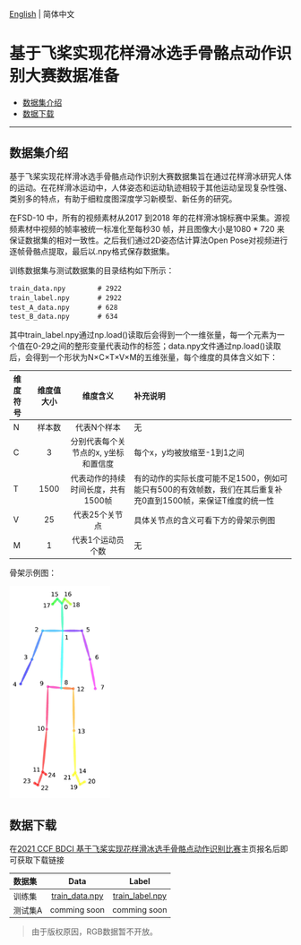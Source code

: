 [English](../../en/dataset/fsd.md) | 简体中文

# 基于飞桨实现花样滑冰选手骨骼点动作识别大赛数据准备

- [数据集介绍](#数据集介绍)
- [数据下载](#数据下载)

---


## 数据集介绍

基于飞桨实现花样滑冰选手骨骼点动作识别大赛数据集旨在通过花样滑冰研究人体的运动。在花样滑冰运动中，人体姿态和运动轨迹相较于其他运动呈现复杂性强、类别多的特点，有助于细粒度图深度学习新模型、新任务的研究。


在FSD-10 中，所有的视频素材从2017 到2018 年的花样滑冰锦标赛中采集。源视频素材中视频的帧率被统一标准化至每秒30 帧，并且图像大小是1080 * 720 来保证数据集的相对一致性。之后我们通过2D姿态估计算法Open Pose对视频进行逐帧骨骼点提取，最后以.npy格式保存数据集。

训练数据集与测试数据集的目录结构如下所示：

```txt
train_data.npy        # 2922
train_label.npy       # 2922
test_A_data.npy       # 628
test_B_data.npy       # 634
```

其中train_label.npy通过np.load()读取后会得到一个一维张量，每一个元素为一个值在0-29之间的整形变量代表动作的标签；data.npy文件通过np.load()读取后，会得到一个形状为N×C×T×V×M的五维张量，每个维度的具体含义如下：

| 维度符号 | 维度值大小 | 维度含义	| 补充说明 |
| :---- | :----: | :----: | :---- |
| N	| 样本数	| 代表N个样本 | 	无 |
| C | 3	| 分别代表每个关节点的x, y坐标和置信度 |	每个x，y均被放缩至-1到1之间 |
| T	| 1500 |	代表动作的持续时间长度，共有1500帧	| 有的动作的实际长度可能不足1500，例如可能只有500的有效帧数，我们在其后重复补充0直到1500帧，来保证T维度的统一性 |
| V |	25 |	代表25个关节点 |	具体关节点的含义可看下方的骨架示例图 |
| M |	1	| 代表1个运动员个数	| 无 |

骨架示例图：


<div align="left">
  <img src="../../images/skeleton_example.png" width="180px"/><br>
</div>



## 数据下载

在[2021 CCF BDCI 基于飞桨实现花样滑冰选手骨骼点动作识别比赛](https://aistudio.baidu.com/aistudio/competition/detail/115/0/introduction)主页报名后即可获取下载链接

| 数据集 | Data | Label	| 
| :---- | :----: | :----: | 
| 训练集	| [train_data.npy](https://videotag.bj.bcebos.com/Data/FSD_train_data.npy)	| [train_label.npy](https://videotag.bj.bcebos.com/Data/FSD_train_label.npy) |
| 测试集A	| comming soon	| comming soon |


> 由于版权原因，RGB数据暂不开放。
